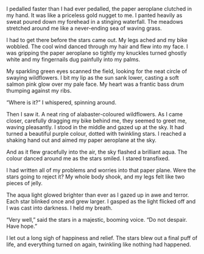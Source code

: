 I pedalled faster than I had ever pedalled, the paper aeroplane clutched in my hand. It was like a priceless gold nugget to me. I panted heavily as sweat poured down my forehead in a stinging waterfall. The meadows stretched around me like a never-ending sea of waving grass.

I had to get there before the stars came out. My legs ached and my bike wobbled. The cool wind danced through my hair and flew into my face. I was gripping the paper aeroplane so tightly my knuckles turned ghostly white and my fingernails dug painfully into my palms.

My sparkling green eyes scanned the field, looking for the neat circle of swaying wildflowers. I bit my lip as the sun sank lower, casting a soft salmon pink glow over my pale face. My heart was a frantic bass drum thumping against my ribs.

“Where is it?” I whispered, spinning around.

Then I saw it. A neat ring of alabaster-coloured wildflowers. As I came closer, carefully dragging my bike behind me, they seemed to greet me, waving pleasantly. I stood in the middle and gazed up at the sky. It had turned a beautiful purple colour, dotted with twinkling stars. I reached a shaking hand out and aimed my paper aeroplane at the sky.

And as it flew gracefully into the air, the sky flashed a brilliant aqua. The colour danced around me as the stars smiled. I stared transfixed.

I had written all of my problems and worries into that paper plane. Were the stars going to reject it? My whole body shook, and my legs felt like two pieces of jelly.

The aqua light glowed brighter than ever as I gazed up in awe and terror. Each star blinked once and grew larger. I gasped as the light flicked off and I was cast into darkness. I held my breath.

“Very well,” said the stars in a majestic, booming voice. “Do not despair. Have hope.”

I let out a long sigh of happiness and relief. The stars blew out a final puff of life, and everything turned on again, twinkling like nothing had happened.